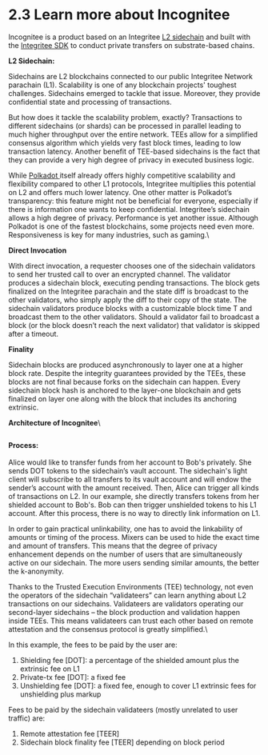 # 2.3 Learn more about Incognitee

Incognitee is a product based on an Integritee [L2 sidechain](https://docs.integritee.network/3-our-technology/3.1-software-development-kit/3.1.1-sidechains) and built with the [Integritee SDK](https://docs.integritee.network/4-development/4.4-sdk)  to conduct private transfers on substrate-based chains.



**L2 Sidechain:**

Sidechains are L2 blockchains connected to our public Integritee Network parachain (L1). Scalability is one of any blockchain projects' toughest challenges. Sidechains emerged to tackle that issue. Moreover, they provide confidential state and processing of transactions.

But how does it tackle the scalability problem, exactly? Transactions to different sidechains (or shards) can be processed in parallel leading to much higher throughput over the entire network. TEEs allow for a simplified consensus algorithm which yields very fast block times, leading to low transaction latency. Another benefit of TEE-based sidechains is the fact that they can provide a very high degree of privacy in executed business logic.

While [Polkadot ](https://polkadot.network/)itself already offers highly competitive scalability and flexibility compared to other L1 protocols, Integritee multiplies this potential on L2 and offers much lower latency. One other matter is Polkadot’s transparency: this feature might not be beneficial for everyone, especially if there is information one wants to keep confidential. Integritee’s sidechain allows a high degree of privacy. Performance is yet another issue. Although Polkadot is one of the fastest blockchains, some projects need even more. Responsiveness is key for many industries, such as gaming.\


**Direct Invocation**

With direct invocation, a requester chooses one of the sidechain validators to send her trusted call to over an encrypted channel. The validator produces a sidechain block, executing pending transactions. The block gets finalized on the Integritee parachain and the state diff is broadcast to the other validators, who simply apply the diff to their copy of the state. The sidechain validators produce blocks with a customizable block time T and broadcast them to the other validators. Should a validator fail to broadcast a block (or the block doesn’t reach the next validator) that validator is skipped after a timeout.



**Finality**

Sidechain blocks are produced asynchronously to layer one at a higher block rate. Despite the integrity guarantees provided by the TEEs, these blocks are not final because forks on the sidechain can happen. Every sidechain block hash is anchored to the layer-one blockchain and gets finalized on layer one along with the block that includes its anchoring extrinsic.



**Architecture of Incognitee**\


<figure><img src="https://lh7-us.googleusercontent.com/pPJf8fXrZ63hkG0eomfA0bEuLbe3CF8UqulkalTg7ccQfPa2fQc3jiqHqnybDao7yIanJlyW7BJrf8-TMKvlf0u95gGd7B6ej8pqe4Mc60AfelYV6eF6yLrAPNLuJQ46TN8VBCuyJUrBT9_kaD3Uzmgr70SeVz201ZviLvkHHzPd4PMD9WD8KIXzf9mLcg" alt=""><figcaption></figcaption></figure>

**Process:**\
\
Alice would like to transfer funds from her account to Bob's privately. She sends DOT tokens to the sidechain’s vault account. The sidechain's light client will subscribe to all transfers to its vault account and will endow the sender’s account with the amount received. Then, Alice can trigger all kinds of transactions on L2. In our example, she directly transfers tokens from her shielded account to Bob's. Bob can then trigger unshielded tokens to his L1 account. After this process, there is no way to directly link information on L1.

In order to gain practical unlinkability, one has to avoid the linkability of amounts or timing of the process. Mixers can be used to hide the exact time and amount of transfers. This means that the degree of privacy enhancement depends on the number of users that are simultaneously active on our sidechain. The more users sending similar amounts, the better the k-anonymity.&#x20;

Thanks to the Trusted Execution Environments (TEE) technology, not even the operators of the sidechain “validateers” can learn anything about L2 transactions on our sidechains. Validateers are validators operating our second-layer sidechains – the block production and validation happen inside TEEs. This means validateers can trust each other based on remote attestation and the consensus protocol is greatly simplified.\


In this example, the fees to be paid by the user are:&#x20;

1. Shielding fee \[DOT]: a percentage of the shielded amount plus the extrinsic fee on L1
2. Private-tx fee \[DOT]: a fixed fee
3. Unshielding fee \[DOT]: a fixed fee, enough to cover L1 extrinsic fees for unshielding plus markup

Fees to be paid by the sidechain validateers (mostly unrelated to user traffic) are:

1. Remote attestation fee \[TEER]
2. Sidechain block finality fee \[TEER] depending on block period



